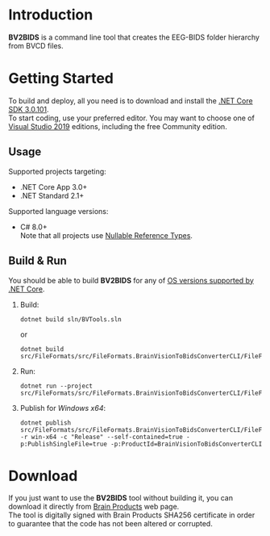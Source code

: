 # Introduction

**BV2BIDS** is a command line tool that creates the EEG-BIDS folder hierarchy from BVCD files.

# Getting Started

To build and deploy, all you need is to download and install the [.NET Core SDK 3.0.101](https://dotnet.microsoft.com/download/dotnet-core/3.0).  
To start coding, use your preferred editor. You may want to choose one of [Visual Studio 2019](https://visualstudio.microsoft.com/downloads/) editions, including the free Community edition.

## Usage

Supported projects targeting:
- .NET Core App 3.0+
- .NET Standard 2.1+

Supported language versions:
- C# 8.0+  
  Note that all projects use [Nullable Reference Types](https://docs.microsoft.com/dotnet/csharp/nullable-references).
  
## Build & Run

You should be able to build **BV2BIDS** for any of [OS versions supported by .NET Core](https://github.com/dotnet/core/blob/master/release-notes/3.0/3.0-supported-os.md).

1. Build:
   ```
   dotnet build sln/BVTools.sln
   ```  
   or
   ```
   dotnet build src/FileFormats/src/FileFormats.BrainVisionToBidsConverterCLI/FileFormats.BrainVisionToBidsConverterCLI.csproj
   ```
1. Run:
   ```
   dotnet run --project src/FileFormats/src/FileFormats.BrainVisionToBidsConverterCLI/FileFormats.BrainVisionToBidsConverterCLI.csproj
   ```
1. Publish for _Windows x64_:
   ```
   dotnet publish src/FileFormats/src/FileFormats.BrainVisionToBidsConverterCLI/FileFormats.BrainVisionToBidsConverterCLI.csproj -r win-x64 -c "Release" --self-contained=true -p:PublishSingleFile=true -p:ProductId=BrainVisionToBidsConverterCLI
   ```

# Download

If you just want to use the **BV2BIDS** tool without building it, you can download it directly from [Brain Products](https://www.brainproducts.com/downloads.php?kid=40#dlukat_226) web page.  
The tool is digitally signed with Brain Products SHA256 certificate in order to guarantee that the code has not been altered or corrupted.
